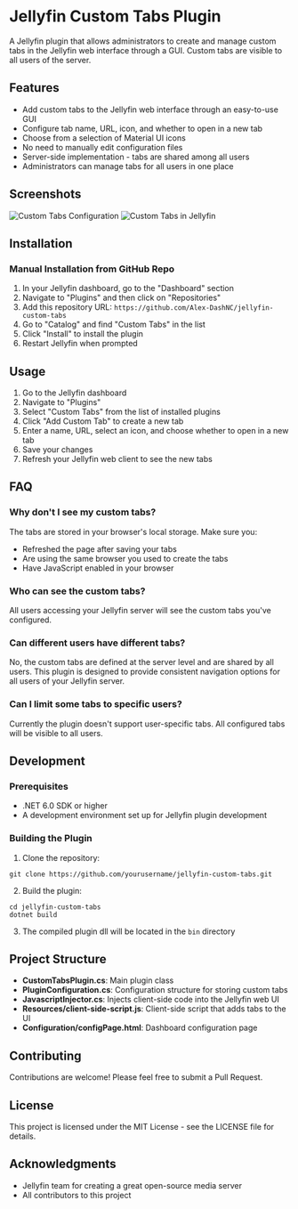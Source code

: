 # Jellyfin Custom Tabs Plugin

A Jellyfin plugin that allows administrators to create and manage custom tabs in the Jellyfin web interface through a GUI. Custom tabs are visible to all users of the server.

## Features

- Add custom tabs to the Jellyfin web interface through an easy-to-use GUI
- Configure tab name, URL, icon, and whether to open in a new tab
- Choose from a selection of Material UI icons
- No need to manually edit configuration files
- Server-side implementation - tabs are shared among all users
- Administrators can manage tabs for all users in one place

## Screenshots

![Custom Tabs Configuration](screenshots/config-page.jpg)
![Custom Tabs in Jellyfin](screenshots/custom-tabs.jpg)

## Installation

### Manual Installation from GitHub Repo

1. In your Jellyfin dashboard, go to the "Dashboard" section
2. Navigate to "Plugins" and then click on "Repositories"
3. Add this repository URL: `https://github.com/Alex-DashNC/jellyfin-custom-tabs`
4. Go to "Catalog" and find "Custom Tabs" in the list
5. Click "Install" to install the plugin
6. Restart Jellyfin when prompted

## Usage

1. Go to the Jellyfin dashboard
2. Navigate to "Plugins"
3. Select "Custom Tabs" from the list of installed plugins
4. Click "Add Custom Tab" to create a new tab
5. Enter a name, URL, select an icon, and choose whether to open in a new tab
6. Save your changes
7. Refresh your Jellyfin web client to see the new tabs

## FAQ

### Why don't I see my custom tabs?
The tabs are stored in your browser's local storage. Make sure you:
- Refreshed the page after saving your tabs
- Are using the same browser you used to create the tabs
- Have JavaScript enabled in your browser

### Who can see the custom tabs?
All users accessing your Jellyfin server will see the custom tabs you've configured.

### Can different users have different tabs?
No, the custom tabs are defined at the server level and are shared by all users. This plugin is designed to provide consistent navigation options for all users of your Jellyfin server.

### Can I limit some tabs to specific users?
Currently the plugin doesn't support user-specific tabs. All configured tabs will be visible to all users.

## Development

### Prerequisites

- .NET 6.0 SDK or higher
- A development environment set up for Jellyfin plugin development

### Building the Plugin

1. Clone the repository:
```
git clone https://github.com/yourusername/jellyfin-custom-tabs.git
```

2. Build the plugin:
```
cd jellyfin-custom-tabs
dotnet build
```

3. The compiled plugin dll will be located in the `bin` directory

## Project Structure

- **CustomTabsPlugin.cs**: Main plugin class
- **PluginConfiguration.cs**: Configuration structure for storing custom tabs
- **JavascriptInjector.cs**: Injects client-side code into the Jellyfin web UI
- **Resources/client-side-script.js**: Client-side script that adds tabs to the UI
- **Configuration/configPage.html**: Dashboard configuration page

## Contributing

Contributions are welcome! Please feel free to submit a Pull Request.

## License

This project is licensed under the MIT License - see the LICENSE file for details.

## Acknowledgments

- Jellyfin team for creating a great open-source media server
- All contributors to this project